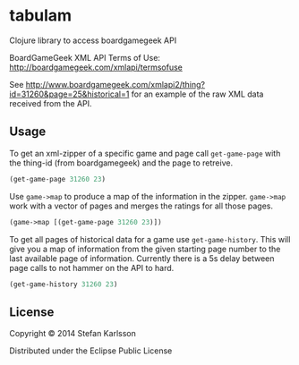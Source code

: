 # tabulam

Clojure library to access boardgamegeek API

BoardGameGeek XML API Terms of Use: http://boardgamegeek.com/xmlapi/termsofuse

See http://www.boardgamegeek.com/xmlapi2/thing?id=31260&page=25&historical=1 for an example of the raw XML data received from the API.

## Usage

To get an xml-zipper of a specific game and page call `get-game-page` with the thing-id (from boardgamegeek) and the page to retreive.

``` clj
(get-game-page 31260 23)
```

Use `game->map` to produce a map of the information in the zipper. `game->map` work with a vector of pages and merges the ratings for all those pages.

``` clj
(game->map [(get-game-page 31260 23)])
```

To get all pages of historical data for a game use `get-game-history`. This will give you a map of information from the given starting page number to the last available page of information. Currently there is a 5s delay between page calls to not hammer on the API to hard.

``` clj
(get-game-history 31260 23)
```

## License

Copyright © 2014 Stefan Karlsson

Distributed under the Eclipse Public License
